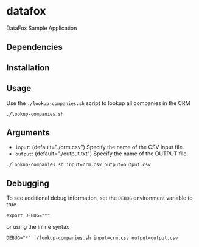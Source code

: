 # datafox
DataFox Sample Application

## Dependencies

## Installation

## Usage
Use the `./lookup-companies.sh` script to lookup all companies in the CRM
```
./lookup-companies.sh
```

## Arguments
- `input`: (default="./crm.csv") Specify the name of the CSV input file.
- `output`: (default="./output.txt") Specify the name of the OUTPUT file.

```
./lookup-companies.sh input=crm.csv output=output.csv
```

## Debugging
To see additional debug information, set the `DEBUG` environment variable to true.
```
export DEBUG="*"
```
or using the inline syntax
```
DEBUG="*" ./lookup-companies.sh input=crm.csv output=output.csv
```
